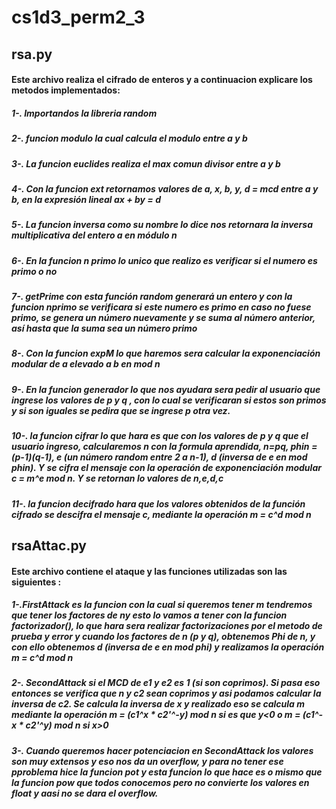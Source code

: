 # cs1d3_perm2_3

## rsa.py
#### Este archivo realiza el cifrado de enteros y a continuacion explicare los metodos implementados: 

##### 1-. Importandos la libreria random
##### 2-. funcion modulo la cual calcula el modulo entre a y b
##### 3-. La funcion euclides realiza el max comun divisor entre a y b
##### 4-. Con la funcion ext retornamos valores de a, x, b, y, d = mcd entre a y b, en la expresión lineal ax + by = d
##### 5-. La funcion inversa como su nombre lo dice nos retornara la inversa multiplicativa del entero a en módulo n
##### 6-. En la funcion n primo lo unico que realizo es verificar si el numero es primo o no
##### 7-. getPrime con esta función random generará un entero y con la funcion nprimo se verificara si este numero es primo en caso no fuese primo, se genera un número nuevamente y se suma al número anterior, así hasta que la suma sea un número primo
##### 8-. Con la funcion expM lo que haremos sera calcular la exponenciación modular de a elevado a b en mod n
##### 9-. En la funcion generador lo que nos ayudara sera pedir al usuario que ingrese los valores de p y q , con lo cual se verificaran si estos son primos y si son iguales se pedira que se ingrese p otra vez.
##### 10-. la funcion cifrar lo que hara es que con los valores de p y q que el usuario ingreso, calcularemos n con la formula aprendida, n=p*q, phin = (p-1)*(q-1), e (un número random entre 2 a n-1), d (inversa de e en mod phin). Y se cifra el mensaje con la operación de exponenciación modular c = m^e mod n. Y se retornan lo valores de n,e,d,c
##### 11-. la funcion decifrado hara que los valores obtenidos de la función cifrado se descifra el mensaje c, mediante la operación m = c^d mod n 

## rsaAttac.py

#### Este archivo contiene el ataque y las funciones utilizadas son las siguientes :
##### 1-.FirstAttack es la funcion con la cual si queremos tener m tendremos que tener los factores de ny esto lo vamos a tener con la funcion factorizador(), lo que hara sera realizar factorizaciones por el metodo de prueba y error y cuando los factores de n (p y q), obtenemos Phi de n, y con ello obtenemos d (inversa de e en mod phi) y realizamos la operación m = c^d mod n
##### 2-. SecondAttack si el MCD de e1 y e2 es 1 (si son coprimos). Si pasa eso entonces se verifica que n y c2 sean coprimos y asi podamos calcular la inversa de c2. Se calcula la inversa de x y realizado eso se calcula m mediante la operación m = (c1^x * c2'^-y) mod n si es que y<0 o m = (c1^-x * c2'^y) mod n si x>0
##### 3-. Cuando queremos hacer potenciacion en SecondAttack los valores son muy extensos y eso nos da un overflow, y para no tener ese pproblema hice la funcion pot y esta funcion lo que hace es o mismo que  la funcion pow que todos conocemos pero  no convierte los valores en float y aasi no se dara el overflow. 
